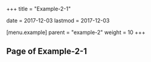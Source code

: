 +++
title = "Example-2-1"

date = 2017-12-03
lastmod = 2017-12-03

[menu.example]
  parent = "example-2"
  weight = 10
+++

## Page of Example-2-1
